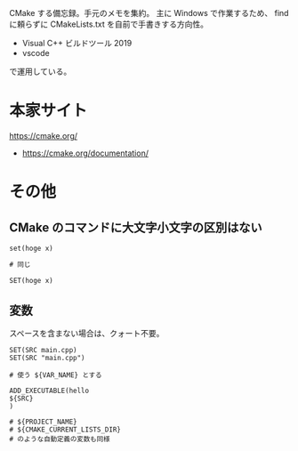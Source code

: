 CMake する備忘録。手元のメモを集約。
主に Windows で作業するため、
find に頼らずに CMakeLists.txt を自前で手書きする方向性。

* Visual C++ ビルドツール 2019
* vscode

で運用している。

# 本家サイト

<https://cmake.org/>

* <https://cmake.org/documentation/>

# その他

## CMake のコマンドに大文字小文字の区別はない

```CMakeLists.txt
set(hoge x)

# 同じ

SET(hoge x)
```

## 変数

スペースを含まない場合は、クォート不要。

```
SET(SRC main.cpp)
SET(SRC "main.cpp")

# 使う ${VAR_NAME} とする

ADD_EXECUTABLE(hello
${SRC}
)

# ${PROJECT_NAME}
# ${CMAKE_CURRENT_LISTS_DIR}
# のような自動定義の変数も同様
```

